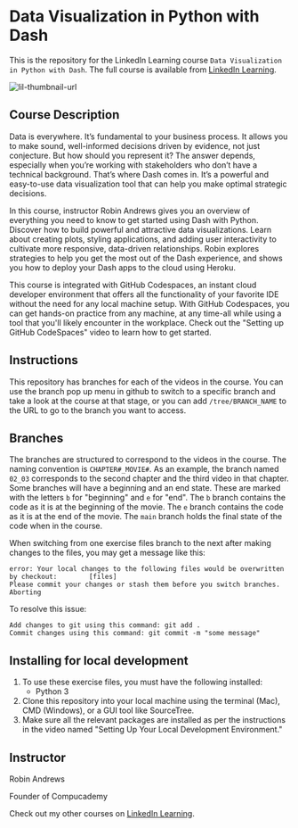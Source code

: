 # Data Visualization in Python with Dash

This is the repository for the LinkedIn Learning course `Data Visualization in Python with Dash`. The full course is available from [LinkedIn Learning][lil-course-url].

![lil-thumbnail-url]

## Course Description

<p>Data is everywhere. It’s fundamental to your business process. It allows you to make sound, well-informed decisions driven by evidence, not just conjecture. But how should you represent it? The answer depends, especially when you’re working with stakeholders who don’t have a technical background. That’s where Dash comes in. It’s a powerful and easy-to-use data visualization tool that can help you make optimal strategic decisions.</p><p>In this course, instructor Robin Andrews gives you an overview of everything you need to know to get started using Dash with Python. Discover how to build powerful and attractive data visualizations. Learn about creating plots, styling applications, and adding user interactivity to cultivate more responsive, data-driven relationships. Robin explores strategies to help you get the most out of the Dash experience, and shows you how to deploy your Dash apps to the cloud using Heroku.</p>

This course is integrated with GitHub Codespaces, an instant cloud developer environment that offers all the functionality of your favorite IDE without the need for any local machine setup. With GitHub Codespaces, you can get hands-on practice from any machine, at any time-all while using a tool that you'll likely encounter in the workplace. Check out the "Setting up GitHub CodeSpaces" video to learn how to get started.

## Instructions
This repository has branches for each of the videos in the course. You can use the branch pop up menu in github to switch to a specific branch and take a look at the course at that stage, or you can add `/tree/BRANCH_NAME` to the URL to go to the branch you want to access.

## Branches
The branches are structured to correspond to the videos in the course. The naming convention is `CHAPTER#_MOVIE#`. As an example, the branch named `02_03` corresponds to the second chapter and the third video in that chapter. 
Some branches will have a beginning and an end state. These are marked with the letters `b` for "beginning" and `e` for "end". The `b` branch contains the code as it is at the beginning of the movie. The `e` branch contains the code as it is at the end of the movie. The `main` branch holds the final state of the code when in the course.

When switching from one exercise files branch to the next after making changes to the files, you may get a message like this:

    error: Your local changes to the following files would be overwritten by checkout:        [files]
    Please commit your changes or stash them before you switch branches.
    Aborting

To resolve this issue:
	
    Add changes to git using this command: git add .
	Commit changes using this command: git commit -m "some message"

## Installing for local development

1. To use these exercise files, you must have the following installed:
	- Python 3
2. Clone this repository into your local machine using the terminal (Mac), CMD (Windows), or a GUI tool like SourceTree.
3. Make sure all the relevant packages are installed as per the instructions in the video named "Setting Up Your Local Development Environment."

## Instructor

Robin Andrews

Founder of Compucademy     

Check out my other courses on [LinkedIn Learning](https://www.linkedin.com/learning/instructors/robin-andrews?u=104).

[0]: # (Replace these placeholder URLs with actual course URLs)

[lil-course-url]: https://www.linkedin.com/learning/data-visualization-in-python-with-dash
[lil-thumbnail-url]: https://media.licdn.com/dms/image/v2/D560DAQEAeskwXJ66Cw/learning-public-crop_675_1200/B56ZS91c0IGQAY-/0/1738351693741?e=2147483647&v=beta&t=kNWAg9Z4js9NGvU3gBMdTJTdE_UIwZKZ6Sd-YPLnqjE

